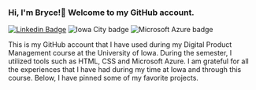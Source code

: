 ### Hi, I'm Bryce!👋 Welcome to my GitHub account.
[![Linkedin Badge](https://img.shields.io/badge/-LinkedIn-0e76a8?style=flat-square&logo=Linkedin&logoColor=white)](https://linkedin.com/in/brycejbarnett)
![Iowa City badge](https://img.shields.io/static/v1?message=IA&logo=google-maps&labelColor=ffcd00&color=000000&logoColor=black&label=Iowa%20City&style=for-the-badge)
![Microsoft Azure badge](https://img.shields.io/static/v1?message=Azure&logo=Microsoft%20Azure&labelColor=0078D4&color=0078D4&logoColor=white&label=%20&style=for-the-badge)

This is my GitHub account that I have used during my Digital Product Management course at the University of Iowa. During the semester, I utilized tools such as HTML, CSS and Microsoft Azure. I am grateful for all the experiences that I have had during my time at Iowa and through this course. Below, I have pinned some of my favorite projects. 
